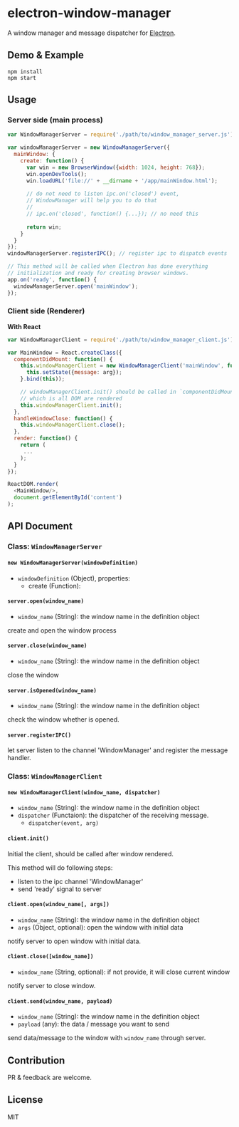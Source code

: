 # electron-window-manager
A window manager and message dispatcher for [Electron](http://electron.atom.io/).

## Demo & Example

```
npm install
npm start
```
## Usage

### Server side (main process)

```js
var WindowManagerServer = require('./path/to/window_manager_server.js');

var windowManagerServer = new WindowManagerServer({
  mainWindow: {
    create: function() {
      var win = new BrowserWindow({width: 1024, height: 768});
      win.openDevTools();
      win.loadURL('file://' + __dirname + '/app/mainWindow.html');
      
      // do not need to listen ipc.on('closed') event, 
      // WindowManager will help you to do that
      //
      // ipc.on('closed', function() {...}); // no need this
      
      return win;
    }
  }
});
windowManagerServer.registerIPC(); // register ipc to dispatch events

// This method will be called when Electron has done everything
// initialization and ready for creating browser windows.
app.on('ready', function() {
  windowManagerServer.open('mainWindow');
});
```

### Client side (Renderer)

**With React**

```js
var WindowManagerClient = require('./path/to/window_manager_client.js');

var MainWindow = React.createClass({
  componentDidMount: function() {
    this.windowManagerClient = new WindowManagerClient('mainWindow', function(event, arg){
      this.setState({message: arg});
    }.bind(this));

    // windowManagerClient.init() should be called in `componentDidMount` life cycle
    // which is all DOM are rendered 
    this.windowManagerClient.init();
  },
  handleWindowClose: function() {
    this.windowManagerClient.close();
  },
  render: function() {
    return (
     ...
    );
  }
});

ReactDOM.render(
  <MainWindow/>,
  document.getElementById('content')
);
```

## API Document

### Class: `WindowManagerServer`

#### `new WindowManagerServer(windowDefinition)`
* `windowDefinition` (Object), properties:
  * create (Function): 

#### `server.open(window_name)`
* `window_name` (String): the window name in the definition object

create and open the window process

#### `server.close(window_name)`
* `window_name` (String): the window name in the definition object

close the window

#### `server.isOpened(window_name)`
* `window_name` (String): the window name in the definition object

check the window whether is opened.

#### `server.registerIPC()`

let server listen to the channel 'WindowManager' and register the message handler. 

### Class: `WindowManagerClient`

#### `new WindowManagerClient(window_name, dispatcher)`
* `window_name` (String): the window name in the definition object
* `dispatcher` (Functaion): the dispatcher of the receiving message. 
  * `dispatcher(event, arg)` 

#### `client.init()`

Initial the client, should be called after window rendered. 

This method will do following steps:
* listen to the ipc channel 'WindowManager'
* send 'ready' signal to server

#### `client.open(window_name[, args])`
* `window_name` (String): the window name in the definition object
* `args` (Object, optional): open the window with initial data

notify server to open window with initial data. 

#### `client.close([window_name])`
* `window_name` (String, optional): if not provide, it will close current window

notify server to close window. 

#### `client.send(window_name, payload)`
* `window_name` (String): the window name in the definition object
* `payload` (any): the data / message you want to send

send data/message to the window with `window_name` through server. 

## Contribution 

PR & feedback are welcome.

## License

MIT
